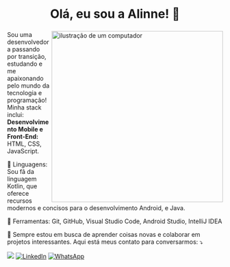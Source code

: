 

###

<h1 align="center">  Olá, eu sou a Alinne! 👋</h1>

###

<img src="https://raw.githubusercontent.com/MicaelliMedeiros/micaellimedeiros/master/image/computer-illustration.png" alt="ilustração de um computador" min-width="400px" max-width="400px" width="400px" align="right">

<p align="left"> 

Sou uma desenvolvedora passando por transição, estudando e me apaixonando pelo mundo da tecnologia e programação! 
Minha stack inclui: <strong>Desenvolvimento Mobile e Front-End:</strong> HTML, CSS, JavaScript.<br>
</p>

<p align="left">
  🦄 Linguagens: Sou fã da linguagem Kotlin, que oferece recursos modernos e concisos para o desenvolvimento Android, e Java. 

</p>

<p align="left">
  💼 Ferramentas: Git, GitHub, Visual Studio Code, Android Studio, IntelliJ IDEA
</p>

<p align="left">
  💌 Sempre estou em busca de aprender coisas novas e colaborar em projetos interessantes.  
  Aqui está meus contato para conversarmos: ⤵️
</p>

<p align="left">
  <a href="https://outlook.live.com/mail/0/a-linnejs@hotmail.com/" title="E-mail">
  <img src="https://img.shields.io/badge/-Email-000?style=for-the-badge&logo=microsoft-outlook&logoColor=007BFF)](mailto:SEUEMAIL) alt="Outlook/></a>
  <a href="https://www.linkedin.com/in/alinnecostas/" title="LinkedIn">
  <img src="https://img.shields.io/badge/-Linkedin-0e76a8?style=flat-square&logo=Linkedin&logoColor=white&link=LINK-DO-SEU-LINKEDIN" alt="LinkedIn"/></a>
  <a href="https://wa.me/5511991621048" title="WhatsApp">
  <img src="https://img.shields.io/badge/-WhatsApp-25d366?style=flat-square&labelColor=25d366&logo=whatsapp&logoColor=white&link=API-DO-SEU-WHATSAPP" alt="WhatsApp"/></a>
</p>

 
